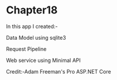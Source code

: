 # Chapter18
In this app I created:-    

Data Model using sqlite3   

Request Pipeline   

Web service using Minimal API    

Credit:-Adam Freeman's Pro ASP.NET Core
